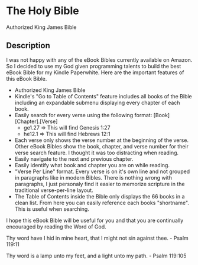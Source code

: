 The Holy Bible
==============
Authorized King James Bible

## Description ##

I was not happy with any of the eBook Bibles currently available on Amazon. So I decided to use my God given programming talents to build the best eBook Bible for my Kindle Paperwhite. Here are the important features of this eBook Bible.

* Authorized King James Bible
* Kindle's "Go to Table of Contents" feature includes all books of the Bible including an expandable submenu displaying every chapter of each book.
* Easily search for every verse using the following format: [Book][Chapter].[Verse]
	* ge1.27 => This will find Genesis 1:27
	* he12.1 => This will find Hebrews 12:1
* Each verse only shows the verse number at the beginning of the verse. Other eBook Bibles show the book, chapter, and verse number for their verse search feature. I thought it was too distracting when reading.
* Easily navigate to the next and previous chapter.
* Easily identify what book and chapter you are on while reading.
* "Verse Per Line" format. Every verse is on it's own line and not grouped in paragraphs like in modern Bibles. There is nothing wrong with paragraphs, I just personaly find it easier to memorize scripture in the traditional verse-per-line layout.
* The Table of Contents inside the Bible only displays the 66 books in a clean list. From here you can easily reference each books "shortname". This is useful when searching.

I hope this eBook Bible will be useful for you and that you are continually encouraged by reading the Word of God.

Thy word have I hid in mine heart, that I might not sin against thee. - Psalm 119:11

Thy word is a lamp unto my feet, and a light unto my path. - Psalm 119:105

<!-- If you are on a tight budget, and can't afford $1 for this eBook, then please download a free copy by visiting the link below. -->
<!-- https://github.com/webplantmedia/the-holy-bible/raw/master/TheHolyBible.mobi -->
